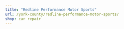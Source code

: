 ```yaml
---
title: "Redline Performance Motor Sports"
url: /york-county/redline-performance-motor-sports/
shop: car repair
---
```

